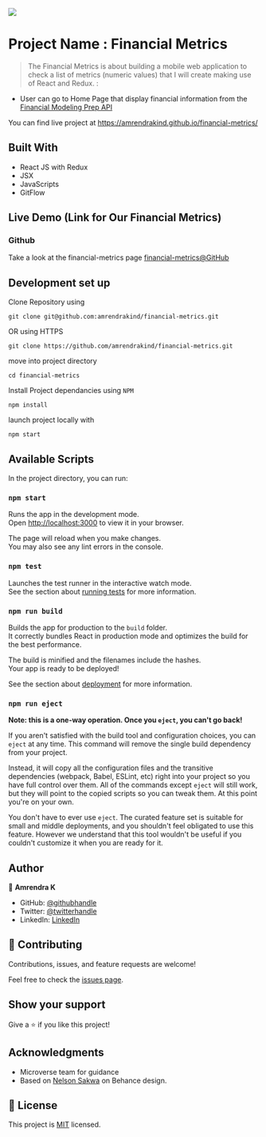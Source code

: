 ![](https://img.shields.io/badge/Microverse-blueviolet)

# Project Name : Financial Metrics

> The Financial Metrics is about building a mobile web application to check a list of metrics (numeric values) that I will create making use of React and Redux. :

- User can go to Home Page that display financial information from the [Financial Modeling Prep API](https://site.financialmodelingprep.com/developer/docs)



You can find live project at https://amrendrakind.github.io/financial-metrics/

## Built With

- React JS with Redux
- JSX
- JavaScripts
- GitFlow

## Live Demo (Link for Our Financial Metrics)

### Github

Take a look at the financial-metrics page [financial-metrics@GitHub](https://amrendrakind.github.io/financial-metrics)

## Development set up

Clone Repository using

`git clone git@github.com:amrendrakind/financial-metrics.git`

OR using HTTPS

`git clone https://github.com/amrendrakind/financial-metrics.git`

move into project directory

`cd financial-metrics`

Install Project dependancies using `NPM`

`npm install`

launch project locally with

`npm start`

## Available Scripts

In the project directory, you can run:

### `npm start`

Runs the app in the development mode.\
Open [http://localhost:3000](http://localhost:3000) to view it in your browser.

The page will reload when you make changes.\
You may also see any lint errors in the console.

### `npm test`

Launches the test runner in the interactive watch mode.\
See the section about [running tests](https://facebook.github.io/create-react-app/docs/running-tests) for more information.

### `npm run build`

Builds the app for production to the `build` folder.\
It correctly bundles React in production mode and optimizes the build for the best performance.

The build is minified and the filenames include the hashes.\
Your app is ready to be deployed!

See the section about [deployment](https://facebook.github.io/create-react-app/docs/deployment) for more information.

### `npm run eject`

**Note: this is a one-way operation. Once you `eject`, you can't go back!**

If you aren't satisfied with the build tool and configuration choices, you can `eject` at any time. This command will remove the single build dependency from your project.

Instead, it will copy all the configuration files and the transitive dependencies (webpack, Babel, ESLint, etc) right into your project so you have full control over them. All of the commands except `eject` will still work, but they will point to the copied scripts so you can tweak them. At this point you're on your own.

You don't have to ever use `eject`. The curated feature set is suitable for small and middle deployments, and you shouldn't feel obligated to use this feature. However we understand that this tool wouldn't be useful if you couldn't customize it when you are ready for it.

## Author

👤 **Amrendra K**

- GitHub: [@githubhandle](https://github.com/amrendrakind)
- Twitter: [@twitterhandle](https://twitter.com/amrendrak_)
- LinkedIn: [LinkedIn](https://linkedin.com/in/amrendraakumar)

## 🤝 Contributing

Contributions, issues, and feature requests are welcome!

Feel free to check the [issues page](../../issues/).

## Show your support

Give a ⭐️ if you like this project!

## Acknowledgments

- Microverse team for guidance
- Based on [Nelson Sakwa](https://www.behance.net/sakwadesignstudio) on Behance design.

## 📝 License

This project is [MIT](./MIT.md) licensed.
